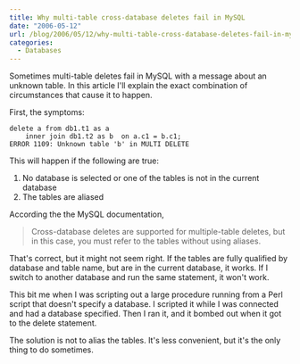```yaml
---
title: Why multi-table cross-database deletes fail in MySQL
date: "2006-05-12"
url: /blog/2006/05/12/why-multi-table-cross-database-deletes-fail-in-mysql/
categories:
  - Databases
---
```

Sometimes multi-table deletes fail in MySQL with a message about an unknown table. In this article I'll explain the exact combination of circumstances that cause it to happen.

First, the symptoms:

```
delete a from db1.t1 as a
    inner join db1.t2 as b  on a.c1 = b.c1;
ERROR 1109: Unknown table 'b' in MULTI DELETE
```

This will happen if the following are true:

1.  No database is selected or one of the tables is not in the current database
2.  The tables are aliased

According the the MySQL documentation,

<blockquote cite="http://dev.mysql.com/doc/refman/5.1/en/delete.html">
  <p>
    Cross-database deletes are supported for multiple-table deletes, but in this case, you must refer to the tables without using aliases.
  </p>
</blockquote>

That's correct, but it might not seem right. If the tables are fully qualified by database and table name, but are in the current database, it works. If I switch to another database and run the same statement, it won't work.

This bit me when I was scripting out a large procedure running from a Perl script that doesn't specify a database. I scripted it while I was connected and had a database specified. Then I ran it, and it bombed out when it got to the delete statement.

The solution is not to alias the tables. It's less convenient, but it's the only thing to do sometimes.


